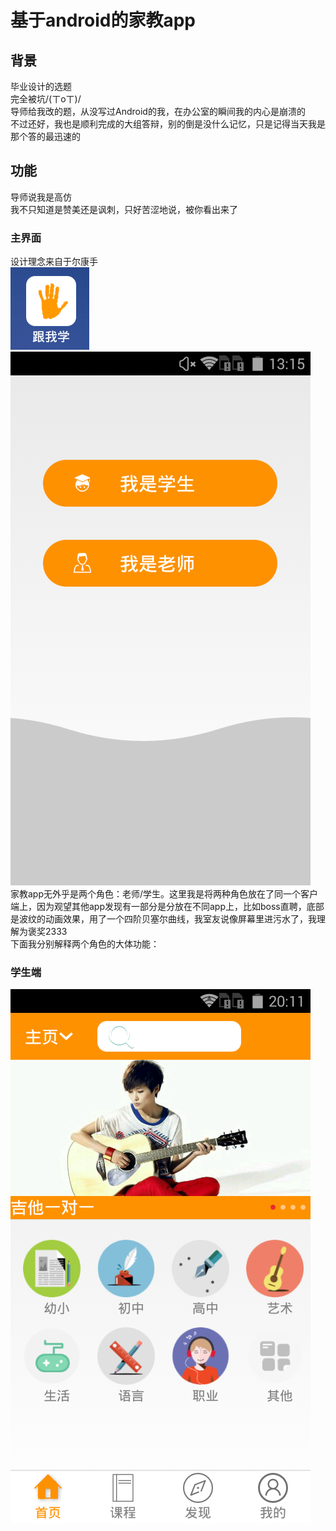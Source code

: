 # 基于android的家教app
## 背景
毕业设计的选题<br>
完全被坑/(ㄒoㄒ)/<br>
导师给我改的题，从没写过Android的我，在办公室的瞬间我的内心是崩溃的<br>
不过还好，我也是顺利完成的大组答辩，别的倒是没什么记忆，只是记得当天我是那个答的最迅速的<br>
## 功能
导师说我是高仿<br>
我不只知道是赞美还是讽刺，只好苦涩地说，被你看出来了<br>
### 主界面
设计理念来自于尔康手<br>
![](https://github.com/zhulinmx/ptutor/blob/project_img/Screenshot_2017-05-29-17-13-34.png) 
![](https://github.com/zhulinmx/ptutor/blob/project_img/Screenshot_2017-05-29-13-15-47.png) 
<br>家教app无外乎是两个角色：老师/学生。这里我是将两种角色放在了同一个客户端上，因为观望其他app发现有一部分是分放在不同app上，比如boss直聘，底部是波纹的动画效果，用了一个四阶贝塞尔曲线，我室友说像屏幕里进污水了，我理解为褒奖2333 <br>
下面我分别解释两个角色的大体功能：
### 学生端
![](https://github.com/zhulinmx/ptutor/blob/project_img/Screenshot_2017-05-28-20-11-24.png)  




